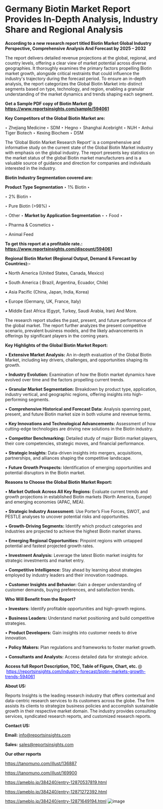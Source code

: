 # Germany Biotin Market Report Provides In-Depth Analysis, Industry Share and Regional Analysis

<strong>According to a new research report titled Biotin Market Global Industry Perspective, Comprehensive Analysis And Forecast by 2025 – 2032</strong>

The report delivers detailed revenue projections at the global, regional, and country levels, offering a clear view of market potential across diverse geographies. It thoroughly examines the primary factors propelling Biotin market growth, alongside critical restraints that could influence the industry's trajectory during the forecast period. To ensure an in-depth analysis, the report categorizes the Global Biotin Market into distinct segments based on type, technology, and region, enabling a granular understanding of the market dynamics and trends shaping each segment.

<strong>Get a Sample PDF copy of Biotin Market </strong><strong>@<a href=https://www.reportsinsights.com/sample/594061 style=color:#0000ff;> https://www.reportsinsights.com/sample/594061</a></strong></font>

<strong>Key Competitors of the Global Biotin Market are:</strong>

‣ Zhejiang Medicine
‣ SDM
‣ Hegno
‣ Shanghai Acebright
‣ NUH
‣ Anhui Tiger Biotech
‣ Kexing Biochem
‣ DSM

The ‘Global Biotin Market Research Report’ is a comprehensive and informative study on the current state of the Global Biotin Market industry with emphasis on the global industry. The report presents key statistics on the market status of the global Biotin market manufacturers and is a valuable source of guidance and direction for companies and individuals interested in the industry.

<strong>Biotin Industry Segmentation covered are:</strong>

<strong>Product Type Segmentation</strong>
‣
1% Biotin
‣ 

‣ 2% Biotin
‣ 

‣ Pure Biotin (>98%)
‣ 

‣ Other
‣ 
<strong>Market by Application Segmentation</strong>
‣
‣  Food
‣ 

‣ Pharma & Cosmetics
‣ 

‣ Animal Feed

<strong>To get this report at a profitable rate.: <a href=https://www.reportsinsights.com/discount/594061 style=color:#0000ff;>https://www.reportsinsights.com/discount/594061</a></strong></font>

<strong>Regional Biotin Market (Regional Output, Demand &amp; Forecast by Countries):-</strong>

• North America (United States, Canada, Mexico)

• South America ( Brazil, Argentina, Ecuador, Chile)

• Asia Pacific (China, Japan, India, Korea)

• Europe (Germany, UK, France, Italy)

• Middle East Africa (Egypt, Turkey, Saudi Arabia, Iran) And More.

The research report studies the past, present, and future performance of the global market. The report further analyzes the present competitive scenario, prevalent business models, and the likely advancements in offerings by significant players in the coming years.

<strong>Key Highlights of the Global Biotin Market Report:</strong>

• <strong>Extensive Market Analysis:</strong> An in-depth evaluation of the Global Biotin Market, including key drivers, challenges, and opportunities shaping its growth.

• <strong>Industry Evolution:</strong> Examination of how the Biotin market dynamics have evolved over time and the factors propelling current trends.

• <strong>Granular Market Segmentation:</strong> Breakdown by product type, application, industry vertical, and geographic regions, offering insights into high-performing segments.

• <strong>Comprehensive Historical and Forecast Data:</strong> Analysis spanning past, present, and future Biotin market size in both volume and revenue terms.

• <strong>Key Innovations and Technological Advancements:</strong> Assessment of how cutting-edge technologies are driving new solutions in the Biotin industry.

• <strong>Competitor Benchmarking:</strong> Detailed study of major Biotin market players, their core competencies, strategic moves, and financial performance.

• <strong>Strategic Insights:</strong> Data-driven insights into mergers, acquisitions, partnerships, and alliances shaping the competitive landscape.

• <strong>Future Growth Prospects:</strong> Identification of emerging opportunities and potential disruptors in the Biotin market.

<strong>Reasons to Choose the Global Biotin Market Report:</strong>

• <strong>Market Outlook Across All Key Regions:</strong> Evaluate current trends and growth projections in established Biotin markets (North America, Europe) and emerging economies (APAC, MEA).

• <strong>Strategic Industry Assessment:</strong> Use Porter’s Five Forces, SWOT, and PESTLE analyses to uncover potential risks and opportunities.

• <strong>Growth-Driving Segments:</strong> Identify which product categories and industries are projected to achieve the highest Biotin market shares.

• <strong>Emerging Regional Opportunities:</strong> Pinpoint regions with untapped potential and fastest projected growth rates.

• <strong>Investment Analysis:</strong> Leverage the latest Biotin market insights for strategic investments and market entry.

• <strong>Competitive Intelligence:</strong> Stay ahead by learning about strategies employed by industry leaders and their innovation roadmaps.

• <strong>Customer Insights and Behavior:</strong> Gain a deeper understanding of customer demands, buying preferences, and satisfaction trends.

<strong>Who Will Benefit from the Report?</strong>

• <strong>Investors:</strong> Identify profitable opportunities and high-growth regions.

• <strong>Business Leaders:</strong> Understand market positioning and build competitive strategies.

• <strong>Product Developers:</strong> Gain insights into customer needs to drive innovation.

• <strong>Policy Makers:</strong> Plan regulations and frameworks to foster market growth.

• <strong>Consultants and Analysts:</strong> Access detailed data for strategic advice.
</ul>
<strong>Access full Report Description, TOC, Table of Figure, Chart, etc. </strong>@  <a href=https://reportsinsights.com/industry-forecast/biotin-markets-growth-trends-594061 style=color:#0000ff;>https://reportsinsights.com/industry-forecast/biotin-markets-growth-trends-594061</a></font>

<strong><strong>About US</strong>:</strong>

Reports Insights is the leading research industry that offers contextual and data-centric research services to its customers across the globe. The firm assists its clients to strategize business policies and accomplish sustainable growth in their respective market domain. The industry provides consulting services, syndicated research reports, and customized research reports.

<strong>Contact US:</strong>

<p class=""""><b>Email:</b> <a href=mailto:info@reportsinsights.com>info@reportsinsights.com</a></p>
<p class=""""><b>Sales:</b> <a href=mailto:sales@reportsinsights.com>sales@reportsinsights.com</a></p>

<strong>Our other reports</strong>

<a href=https://tanomuno.com/illust/136887>https://tanomuno.com/illust/136887</a>

<a href=https://tanomuno.com/illust/169900>https://tanomuno.com/illust/169900</a>

<a href=https://ameblo.jp/384240/entry-12870537819.html>https://ameblo.jp/384240/entry-12870537819.html</a>

<a href=https://ameblo.jp/384240/entry-12871272392.html>https://ameblo.jp/384240/entry-12871272392.html</a>

<a href=https://ameblo.jp/384240/entry-12871649194.html>https://ameblo.jp/384240/entry-12871649194.html</a>
![image](https://github.com/user-attachments/assets/7200cee5-4fdc-46a3-8dba-0b1f5449b0a5)
